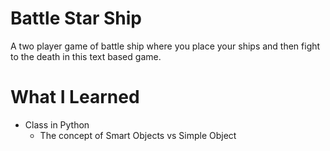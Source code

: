 # Battle Star Ship
A two player game of battle ship where you place your ships and then fight to the death in this text based game. 

# What I Learned
* Class in Python
  * The concept of Smart Objects vs Simple Object
